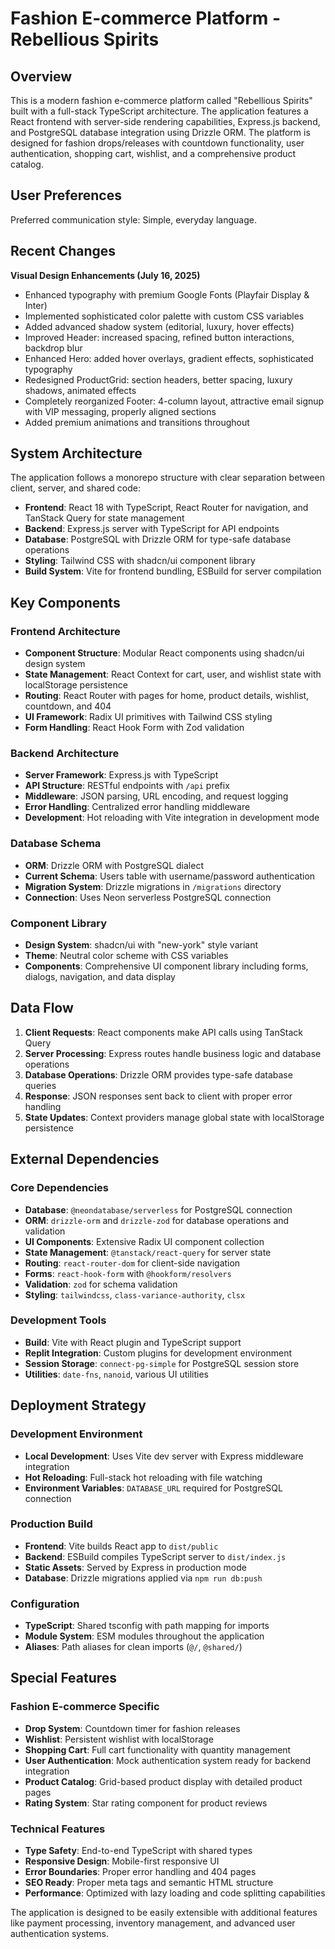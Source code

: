 # Fashion E-commerce Platform - Rebellious Spirits

## Overview

This is a modern fashion e-commerce platform called "Rebellious Spirits" built with a full-stack TypeScript architecture. The application features a React frontend with server-side rendering capabilities, Express.js backend, and PostgreSQL database integration using Drizzle ORM. The platform is designed for fashion drops/releases with countdown functionality, user authentication, shopping cart, wishlist, and a comprehensive product catalog.

## User Preferences

Preferred communication style: Simple, everyday language.

## Recent Changes

**Visual Design Enhancements (July 16, 2025)**
- Enhanced typography with premium Google Fonts (Playfair Display & Inter)
- Implemented sophisticated color palette with custom CSS variables
- Added advanced shadow system (editorial, luxury, hover effects)
- Improved Header: increased spacing, refined button interactions, backdrop blur
- Enhanced Hero: added hover overlays, gradient effects, sophisticated typography
- Redesigned ProductGrid: section headers, better spacing, luxury shadows, animated effects
- Completely reorganized Footer: 4-column layout, attractive email signup with VIP messaging, properly aligned sections
- Added premium animations and transitions throughout

## System Architecture

The application follows a monorepo structure with clear separation between client, server, and shared code:

- **Frontend**: React 18 with TypeScript, React Router for navigation, and TanStack Query for state management
- **Backend**: Express.js server with TypeScript for API endpoints
- **Database**: PostgreSQL with Drizzle ORM for type-safe database operations
- **Styling**: Tailwind CSS with shadcn/ui component library
- **Build System**: Vite for frontend bundling, ESBuild for server compilation

## Key Components

### Frontend Architecture
- **Component Structure**: Modular React components using shadcn/ui design system
- **State Management**: React Context for cart, user, and wishlist state with localStorage persistence
- **Routing**: React Router with pages for home, product details, wishlist, countdown, and 404
- **UI Framework**: Radix UI primitives with Tailwind CSS styling
- **Form Handling**: React Hook Form with Zod validation

### Backend Architecture
- **Server Framework**: Express.js with TypeScript
- **API Structure**: RESTful endpoints with `/api` prefix
- **Middleware**: JSON parsing, URL encoding, and request logging
- **Error Handling**: Centralized error handling middleware
- **Development**: Hot reloading with Vite integration in development mode

### Database Schema
- **ORM**: Drizzle ORM with PostgreSQL dialect
- **Current Schema**: Users table with username/password authentication
- **Migration System**: Drizzle migrations in `/migrations` directory
- **Connection**: Uses Neon serverless PostgreSQL connection

### Component Library
- **Design System**: shadcn/ui with "new-york" style variant
- **Theme**: Neutral color scheme with CSS variables
- **Components**: Comprehensive UI component library including forms, dialogs, navigation, and data display

## Data Flow

1. **Client Requests**: React components make API calls using TanStack Query
2. **Server Processing**: Express routes handle business logic and database operations
3. **Database Operations**: Drizzle ORM provides type-safe database queries
4. **Response**: JSON responses sent back to client with proper error handling
5. **State Updates**: Context providers manage global state with localStorage persistence

## External Dependencies

### Core Dependencies
- **Database**: `@neondatabase/serverless` for PostgreSQL connection
- **ORM**: `drizzle-orm` and `drizzle-zod` for database operations and validation
- **UI Components**: Extensive Radix UI component collection
- **State Management**: `@tanstack/react-query` for server state
- **Routing**: `react-router-dom` for client-side navigation
- **Forms**: `react-hook-form` with `@hookform/resolvers`
- **Validation**: `zod` for schema validation
- **Styling**: `tailwindcss`, `class-variance-authority`, `clsx`

### Development Tools
- **Build**: Vite with React plugin and TypeScript support
- **Replit Integration**: Custom plugins for development environment
- **Session Storage**: `connect-pg-simple` for PostgreSQL session store
- **Utilities**: `date-fns`, `nanoid`, various UI utilities

## Deployment Strategy

### Development Environment
- **Local Development**: Uses Vite dev server with Express middleware integration
- **Hot Reloading**: Full-stack hot reloading with file watching
- **Environment Variables**: `DATABASE_URL` required for PostgreSQL connection

### Production Build
- **Frontend**: Vite builds React app to `dist/public`
- **Backend**: ESBuild compiles TypeScript server to `dist/index.js`
- **Static Assets**: Served by Express in production mode
- **Database**: Drizzle migrations applied via `npm run db:push`

### Configuration
- **TypeScript**: Shared tsconfig with path mapping for imports
- **Module System**: ESM modules throughout the application
- **Aliases**: Path aliases for clean imports (`@/`, `@shared/`)

## Special Features

### Fashion E-commerce Specific
- **Drop System**: Countdown timer for fashion releases
- **Wishlist**: Persistent wishlist with localStorage
- **Shopping Cart**: Full cart functionality with quantity management
- **User Authentication**: Mock authentication system ready for backend integration
- **Product Catalog**: Grid-based product display with detailed product pages
- **Rating System**: Star rating component for product reviews

### Technical Features
- **Type Safety**: End-to-end TypeScript with shared types
- **Responsive Design**: Mobile-first responsive UI
- **Error Boundaries**: Proper error handling and 404 pages
- **SEO Ready**: Proper meta tags and semantic HTML structure
- **Performance**: Optimized with lazy loading and code splitting capabilities

The application is designed to be easily extensible with additional features like payment processing, inventory management, and advanced user authentication systems.